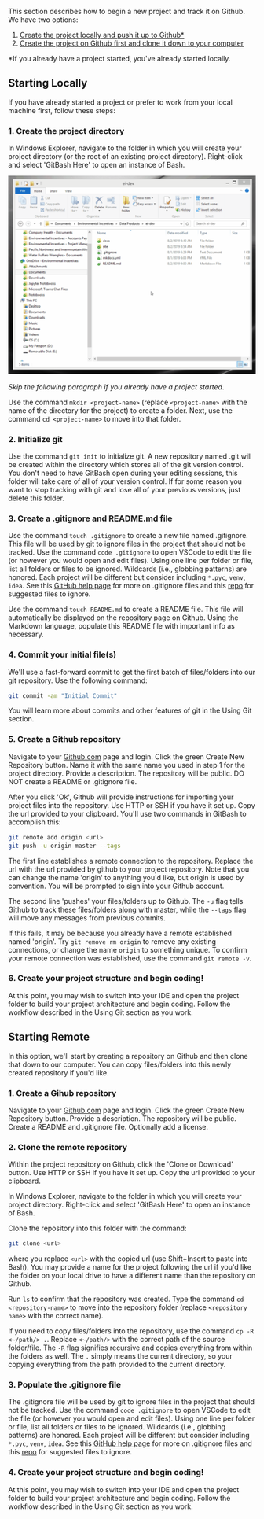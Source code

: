 This section describes how to begin a new project and track it on Github. We have two options:

1. [Create the project locally and push it up to Github*](#starting-locally)
2. [Create the project on Github first and clone it down to your computer](#starting-remote)

*If you already have a project started, you've already started locally. 

## Starting Locally

 If you have already started a project or prefer to work from your local machine first, follow these steps:

### 1. Create the project directory

In Windows Explorer, navigate to the folder in which you will create your project directory (or the root of an existing project directory). Right-click and select 'GitBash Here' to open an instance of Bash. 

![git-bash-here](/assets/git-bash-here.gif)

*Skip the following paragraph if you already have a project started*.

Use the command `mkdir <project-name>` (replace `<project-name>` with the name of the directory for the project) to create a folder. Next, use the command `cd <project-name>` to move into that folder.

### 2. Initialize git

Use the command `git init` to initialize git. A new repository named .git will be created within the directory which stores all of the git version control. You don't need to have GitBash open during your editing sessions, this folder will take care of all of your version control. If for some reason you want to stop tracking with git and lose all of your previous versions, just delete this folder.

### 3. Create a .gitignore and README.md file

Use the command `touch .gitignore` to create a new file named .gitignore. This file will be used by git to ignore files in the project that should not be tracked. Use the command `code .gitignore` to open VSCode to edit the file (or however you would open and edit files). Using one line per folder or file, list all folders or files to be ignored. Wildcards (i.e., globbing patterns) are honored. Each project will be different but consider including `*.pyc`, `venv`, `idea`. See this [GitHub help page](https://github.com/github/gitignore) for more on .gitignore files and this [repo](https://github.com/github/gitignore) for suggested files to ignore.

Use the command `touch README.md` to create a README file. This file will automatically be displayed on the repository page on Github. Using the Markdown language, populate this README file with important info as necessary.

### 4. Commit your initial file(s)

We'll use a fast-forward commit to get the first batch of files/folders into our git repository. Use the following command:

```bash
git commit -am "Initial Commit"
```

You will learn more about commits and other features of git in the Using Git section.

### 5. Create a Github repository 

Navigate to your [Github.com](#https://github.com) page and login. Click the green Create New Repository button. Name it with the same name you used in step 1 for the project directory. Provide a description. The repository will be public. DO NOT create a README or .gitignore file.

After you click 'Ok', Github will provide instructions for importing your project files into the repository. Use HTTP or SSH if you have it set up. Copy the url provided to your clipboard. You'll use two commands in GitBash to accomplish this:

```bash
git remote add origin <url>
git push -u origin master --tags
```

The first line establishes a remote connection to the repository. Replace the url with the url provided by github to your project repository. Note that you can change the name 'origin' to anything you'd like, but origin is used by convention. You will be prompted to sign into your Github account.

The second line 'pushes' your files/folders up to Github. The `-u` flag tells Github to track these files/folders along with master, while the `--tags` flag will move any messages from previous commits.

If this fails, it may be because you already have a remote established named 'origin'. Try `git remove rm origin` to remove any existing connections, or change the name `origin` to something unique. To confirm your remote connection was established, use the command `git remote -v`. 

### 6. Create your project structure and begin coding!

At this point, you may wish to switch into your IDE and open the project folder to build your project architecture and begin coding. Follow the workflow described in the Using Git section as you work.

## Starting Remote

In this option, we'll start by creating a repository on Github and then clone that down to our computer. You can copy files/folders into this newly created repository if you'd like.

### 1. Create a Gihub repository

Navigate to your [Github.com](#https://github.com) page and login. Click the green Create New Repository button. Provide a description. The repository will be public. Create a README and .gitignore file. Optionally add a license.

### 2. Clone the remote repository

Within the project repository on Github, click the 'Clone or Download' button. Use HTTP or SSH if you have it set up. Copy the url provided to your clipboard.

In Windows Explorer, navigate to the folder in which you will create your project directory. Right-click and select 'GitBash Here' to open an instance of Bash. 

Clone the repository into this folder with the command:

```bash
git clone <url>
```

where you replace `<url>` with the copied url (use Shift+Insert to paste into Bash). You may provide a name for the project following the url if you'd like the folder on your local drive to have a different name than the repository on Github. 

Run `ls` to confirm that the repository was created. Type the command `cd <repository-name>` to move into the repository folder (replace `<repository name>` with the correct name).  

If you need to copy files/folders into the repository, use the command `cp -R <~/path/> .`. Replace `<~/path/>` with the correct path of the source folder/file. The `-R` flag signifies recursive and copies everything from within the folders as well. The `.` simply means the current directory, so your copying everything from the path provided to the current directory.

### 3. Populate the .gitignore file

The .gitignore file will be used by git to ignore files in the project that should not be tracked. Use the command `code .gitignore` to open VSCode to edit the file (or however you would open and edit files). Using one line per folder or file, list all folders or files to be ignored. Wildcards (i.e., globbing patterns) are honored. Each project will be different but consider including `*.pyc`, `venv`, `idea`. See this [GitHub help page](https://github.com/github/gitignore) for more on .gitignore files and this [repo](https://github.com/github/gitignore) for suggested files to ignore.

### 4. Create your project structure and begin coding!

At this point, you may wish to switch into your IDE and open the project folder to build your project architecture and begin coding. Follow the workflow described in the Using Git section as you work.